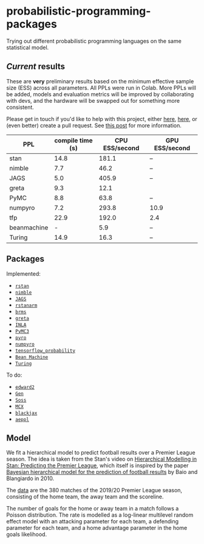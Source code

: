 # probabilistic-programming-packages
Trying out different probabilistic programming languages on the same statistical model.

## _Current_ results
These are __very__ preliminary results based on the minimum effective sample size (ESS) across all parameters. All PPLs were run in Colab. More PPLs will be added, models and evaluation metrics will be improved by collaborating with devs, and the hardware will be swapped out for something more consistent.

Please get in touch if you'd like to help with this project, either [here](mailto:theoaorashid@gmail.com?subject=ppl%20project), [here](https://twitter.com/theorashid), or (even better) create a pull request. See [this post](https://theorashid.github.io/post/ppl-benchmark-help/) for more information.

PPL         | compile time (s) | CPU ESS/second | GPU ESS/second
----------- | ---------------- | -------------- | --------------
stan        | 14.8             | 181.1          | –
nimble      | 7.7              | 46.2           | –
JAGS        | 5.0              | 405.9          | –
greta       | 9.3              | 12.1           |
PyMC        | 8.8              | 63.8           | –
numpyro     | 7.2              | 293.8          | 10.9
tfp         | 22.9             | 192.0          | 2.4
beanmachine | -                | 5.9            | –
Turing      | 14.9             | 16.3           | –

## Packages
Implemented:
- [`rstan`](https://mc-stan.org/rstan/)
- [`nimble`](https://r-nimble.org)
- [`JAGS`](https://mcmc-jags.sourceforge.io)
- [`rstanarm`](https://mc-stan.org/rstanarm/)
- [`brms`](https://paul-buerkner.github.io/brms/)
- [`greta`](https://greta-stats.org)
- [`INLA`](https://www.r-inla.org)
- [`PyMC3`](http://docs.pymc.io)
- [`pyro`](http://pyro.ai)
- [`numpyro`](http://num.pyro.ai/)
- [`tensorflow_probability`](https://www.tensorflow.org/probability/)
- [`Bean Machine`](https://beanmachine.org/)
- [`Turing`](https://turing.ml/)

To do:
- [`edward2`](https://github.com/google/edward2)
- [`Gen`](https://www.gen.dev)
- [`Soss`](https://cscherrer.github.io/Soss.jl/stable/)
- [`MCX`](https://github.com/rlouf/mcx)
- [`blackjax`](https://github.com/blackjax-devs/blackjax)
- [`aeppl`](https://github.com/aesara-devs/aeppl)

## Model
We fit a hierarchical model to predict football results over a Premier League season. The idea is taken from the Stan's video on [Hierarchical Modelling in Stan: Predicting the Premier League](https://www.youtube.com/watch?v=dNZQrcAjgXQ), which itself is inspired by the paper [Bayesian hierarchical model for the prediction of
football results](https://discovery.ucl.ac.uk/id/eprint/16040/1/16040.pdf) by Baio and Blangiardo in 2010.

The [data](https://github.com/openfootball/england) are the 380 matches of the 2019/20 Premier League season, consisting of the home team, the away team and the scoreline.

The number of goals for the home or away team in a match follows a Poisson distribution. The rate is modelled as a log-linear multilevel random effect model with an attacking parameter for each team, a defending parameter for each team, and a home advantage parameter in the home goals likelihood.
